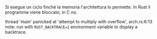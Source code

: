 Si esegue un ciclo finchè la memoria l'architettura lo permette. In Rust il programma viene bloccato, in C no.


thread 'main' panicked at 'attempt to multiply with overflow', arch.rs:6:13
note: run with `RUST_BACKTRACE=1` environment variable to display a backtrace.
